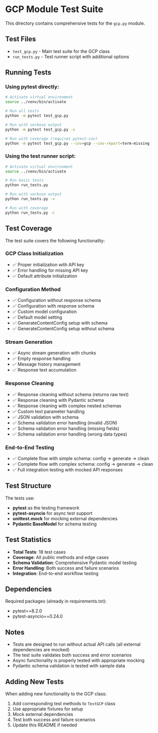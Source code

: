 # GCP Module Test Suite

This directory contains comprehensive tests for the `gcp.py` module.

## Test Files

- `test_gcp.py` - Main test suite for the GCP class
- `run_tests.py` - Test runner script with additional options

## Running Tests

### Using pytest directly:
```bash
# Activate virtual environment
source ../venv/bin/activate

# Run all tests
python -m pytest test_gcp.py

# Run with verbose output
python -m pytest test_gcp.py -v

# Run with coverage (requires pytest-cov)
python -m pytest test_gcp.py --cov=gcp --cov-report=term-missing
```

### Using the test runner script:
```bash
# Activate virtual environment
source ../venv/bin/activate

# Run basic tests
python run_tests.py

# Run with verbose output
python run_tests.py -v

# Run with coverage
python run_tests.py -c
```

## Test Coverage

The test suite covers the following functionality:

### GCP Class Initialization
- ✅ Proper initialization with API key
- ✅ Error handling for missing API key
- ✅ Default attribute initialization

### Configuration Method
- ✅ Configuration without response schema
- ✅ Configuration with response schema
- ✅ Custom model configuration
- ✅ Default model setting
- ✅ GenerateContentConfig setup with schema
- ✅ GenerateContentConfig setup without schema

### Stream Generation
- ✅ Async stream generation with chunks
- ✅ Empty response handling
- ✅ Message history management
- ✅ Response text accumulation

### Response Cleaning
- ✅ Response cleaning without schema (returns raw text)
- ✅ Response cleaning with Pydantic schema
- ✅ Response cleaning with complex nested schemas
- ✅ Custom text parameter handling
- ✅ JSON validation with schema
- ✅ Schema validation error handling (invalid JSON)
- ✅ Schema validation error handling (missing fields)
- ✅ Schema validation error handling (wrong data types)

### End-to-End Testing
- ✅ Complete flow with simple schema: config → generate → clean
- ✅ Complete flow with complex schema: config → generate → clean
- ✅ Full integration testing with mocked API responses

## Test Structure

The tests use:
- **pytest** as the testing framework
- **pytest-asyncio** for async test support
- **unittest.mock** for mocking external dependencies
- **Pydantic BaseModel** for schema testing

## Test Statistics

- **Total Tests**: 18 test cases
- **Coverage**: All public methods and edge cases
- **Schema Validation**: Comprehensive Pydantic model testing
- **Error Handling**: Both success and failure scenarios
- **Integration**: End-to-end workflow testing

## Dependencies

Required packages (already in requirements.txt):
- pytest==8.2.0
- pytest-asyncio==0.24.0

## Notes

- Tests are designed to run without actual API calls (all external dependencies are mocked)
- The test suite validates both success and error scenarios
- Async functionality is properly tested with appropriate mocking
- Pydantic schema validation is tested with sample data

## Adding New Tests

When adding new functionality to the GCP class:

1. Add corresponding test methods to `TestGCP` class
2. Use appropriate fixtures for setup
3. Mock external dependencies
4. Test both success and failure scenarios
5. Update this README if needed
